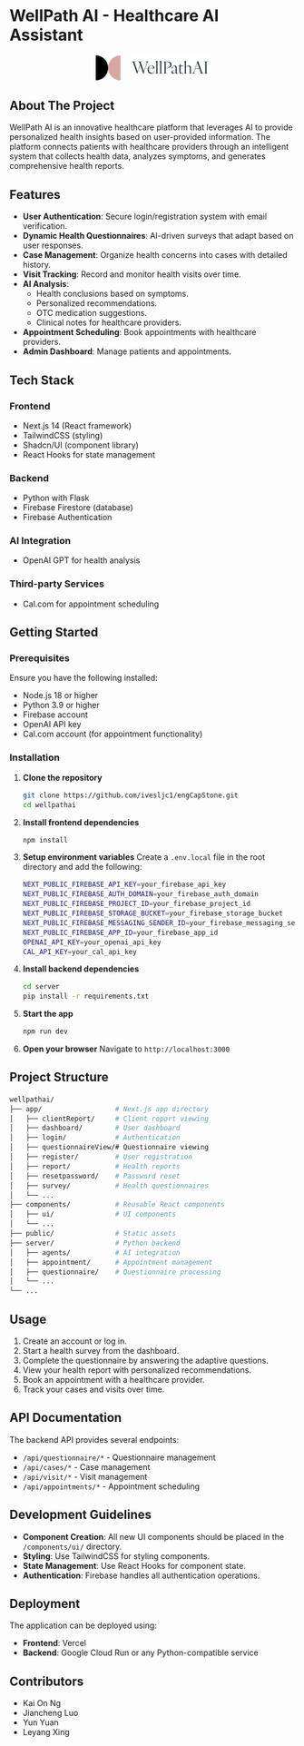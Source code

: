 # WellPath AI - Healthcare AI Assistant

<p align="center">
  <img src="public/wplogo.svg" alt="WellPath AI Logo" width="200"/>
</p>

## About The Project

WellPath AI is an innovative healthcare platform that leverages AI to provide personalized health insights based on user-provided information. The platform connects patients with healthcare providers through an intelligent system that collects health data, analyzes symptoms, and generates comprehensive health reports.

## Features

- **User Authentication**: Secure login/registration system with email verification.
- **Dynamic Health Questionnaires**: AI-driven surveys that adapt based on user responses.
- **Case Management**: Organize health concerns into cases with detailed history.
- **Visit Tracking**: Record and monitor health visits over time.
- **AI Analysis**:
  - Health conclusions based on symptoms.
  - Personalized recommendations.
  - OTC medication suggestions.
  - Clinical notes for healthcare providers.
- **Appointment Scheduling**: Book appointments with healthcare providers.
- **Admin Dashboard**: Manage patients and appointments.

## Tech Stack

### **Frontend**

- Next.js 14 (React framework)
- TailwindCSS (styling)
- Shadcn/UI (component library)
- React Hooks for state management

### **Backend**

- Python with Flask
- Firebase Firestore (database)
- Firebase Authentication

### **AI Integration**

- OpenAI GPT for health analysis

### **Third-party Services**

- Cal.com for appointment scheduling

## Getting Started

### Prerequisites

Ensure you have the following installed:

- Node.js 18 or higher
- Python 3.9 or higher
- Firebase account
- OpenAI API key
- Cal.com account (for appointment functionality)

### Installation

1. **Clone the repository**

   ```sh
   git clone https://github.com/ivesljc1/engCapStone.git
   cd wellpathai
   ```

2. **Install frontend dependencies**

   ```sh
   npm install
   ```

3. **Setup environment variables**
   Create a `.env.local` file in the root directory and add the following:

   ```sh
   NEXT_PUBLIC_FIREBASE_API_KEY=your_firebase_api_key
   NEXT_PUBLIC_FIREBASE_AUTH_DOMAIN=your_firebase_auth_domain
   NEXT_PUBLIC_FIREBASE_PROJECT_ID=your_firebase_project_id
   NEXT_PUBLIC_FIREBASE_STORAGE_BUCKET=your_firebase_storage_bucket
   NEXT_PUBLIC_FIREBASE_MESSAGING_SENDER_ID=your_firebase_messaging_sender_id
   NEXT_PUBLIC_FIREBASE_APP_ID=your_firebase_app_id
   OPENAI_API_KEY=your_openai_api_key
   CAL_API_KEY=your_cal_api_key
   ```

4. **Install backend dependencies**

   ```sh
   cd server
   pip install -r requirements.txt
   ```

5. **Start the app**

   ```sh
   npm run dev
   ```

6. **Open your browser**
   Navigate to `http://localhost:3000`

## Project Structure

```sh
wellpathai/
├── app/                  # Next.js app directory
│   ├── clientReport/     # Client report viewing
│   ├── dashboard/        # User dashboard
│   ├── login/            # Authentication
│   ├── questionnaireView/# Questionnaire viewing
│   ├── register/         # User registration
│   ├── report/           # Health reports
│   ├── resetpassword/    # Password reset
│   ├── survey/           # Health questionnaires
│   └── ...
├── components/           # Reusable React components
│   ├── ui/               # UI components
│   └── ...
├── public/               # Static assets
├── server/               # Python backend
│   ├── agents/           # AI integration
│   ├── appointment/      # Appointment management
│   ├── questionnaire/    # Questionnaire processing
│   └── ...
└── ...
```

## Usage

1. Create an account or log in.
2. Start a health survey from the dashboard.
3. Complete the questionnaire by answering the adaptive questions.
4. View your health report with personalized recommendations.
5. Book an appointment with a healthcare provider.
6. Track your cases and visits over time.

## API Documentation

The backend API provides several endpoints:

- `/api/questionnaire/*` - Questionnaire management
- `/api/cases/*` - Case management
- `/api/visit/*` - Visit management
- `/api/appointments/*` - Appointment scheduling

## Development Guidelines

- **Component Creation**: All new UI components should be placed in the `/components/ui/` directory.
- **Styling**: Use TailwindCSS for styling components.
- **State Management**: Use React Hooks for component state.
- **Authentication**: Firebase handles all authentication operations.

## Deployment

The application can be deployed using:

- **Frontend**: Vercel
- **Backend**: Google Cloud Run or any Python-compatible service

## Contributors

- Kai On Ng
- Jiancheng Luo
- Yun Yuan
- Leyang Xing
